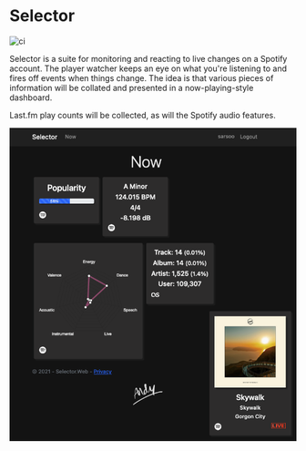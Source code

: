 # Selector

![ci](https://github.com/sarsoo/Selector/actions/workflows/ci.yml/badge.svg)

Selector is a suite for monitoring and reacting to live changes on a Spotify account. The player watcher keeps an eye on what you're listening to and fires off events when things change. The idea is that various pieces of information will be collated and presented in a now-playing-style dashboard. 

Last.fm play counts will be collected, as will the Spotify audio features.

![Dashboard Example](docs/dashboard.png)